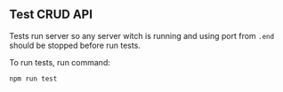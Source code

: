 ## Test CRUD API

Tests run server so any server witch is running and using port from `.end` should be stopped before run tests.

To run tests, run command:

``` npm run test ```

